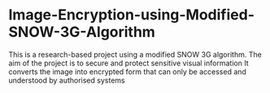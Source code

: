 # Image-Encryption-using-Modified-SNOW-3G-Algorithm
This is a research-based project using a modified SNOW 3G algorithm.
The aim of the project is to secure and protect sensitive visual information
It converts the image into encrypted form that can only be accessed and understood by authorised systems
